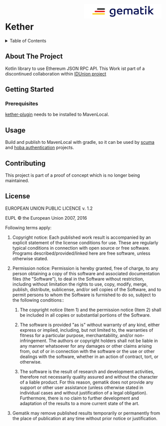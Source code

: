 <img align="right" width="250" height="47" src="Gematik_Logo_Flag_With_Background.png"/> <br/> 

# Kether

<details>
  <summary>Table of Contents</summary>
  <ol>
    <li>
      <a href="#about-the-project">About The Project</a>
	</li>
    <li>
      <a href="#getting-started">Getting Started</a>
      <ul>
        <li><a href="#prerequisites">Prerequisites</a></li>
      </ul>
    </li>
    <li><a href="#usage">Usage</a></li>
    <li><a href="#contributing">Contributing</a></li>
    <li><a href="#license">License</a></li>
  </ol>
</details>

## About The Project
Kotlin library to use Ethereum JSON RPC API.
This Work ist part of a discontinued collaboration within [IDUnion project](https://idunion.org/projekt/?lang=en)

## Getting Started
### Prerequisites
[kether-plugin](https://github.com/gematik/poc-fue-ketherPlugin) needs to be installed to MavenLocal.

## Usage
Build and publish to MavenLocal with gradle, so it can be used by [scuma](https://github.com/gematik/poc-fue-scuma) and [hoba authentication](https://github.com/gematik/poc-fue-hobaAuthentication) projects.

## Contributing
This project is part of a proof of concept which is no longer being maintained.

## License

EUROPEAN UNION PUBLIC LICENCE v. 1.2

EUPL © the European Union 2007, 2016

Following terms apply:

1. Copyright notice: Each published work result is accompanied by an explicit statement of the license conditions for use. These are regularly typical conditions in connection with open source or free software. Programs described/provided/linked here are free software, unless otherwise stated.

2. Permission notice: Permission is hereby granted, free of charge, to any person obtaining a copy of this software and associated documentation files (the "Software"), to deal in the Software without restriction, including without limitation the rights to use, copy, modify, merge, publish, distribute, sublicense, and/or sell copies of the Software, and to permit persons to whom the Software is furnished to do so, subject to the following conditions::

    1. The copyright notice (Item 1) and the permission notice (Item 2) shall be included in all copies or substantial portions of the Software.

    2. The software is provided "as is" without warranty of any kind, either express or implied, including, but not limited to, the warranties of fitness for a particular purpose, merchantability, and/or non-infringement. The authors or copyright holders shall not be liable in any manner whatsoever for any damages or other claims arising from, out of or in connection with the software or the use or other dealings with the software, whether in an action of contract, tort, or otherwise.

    3. The software is the result of research and development activities, therefore not necessarily quality assured and without the character of a liable product. For this reason, gematik does not provide any support or other user assistance (unless otherwise stated in individual cases and without justification of a legal obligation). Furthermore, there is no claim to further development and adaptation of the results to a more current state of the art.

3. Gematik may remove published results temporarily or permanently from the place of publication at any time without prior notice or justification.